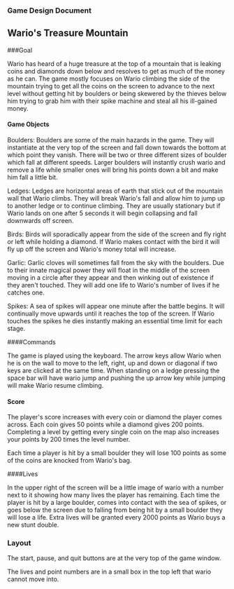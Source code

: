 ### Game Design Document

## Wario's Treasure Mountain

###Goal

Wario has heard of a huge treasure at the top of a mountain that is leaking coins and diamonds down below and resolves to get as much of the money as he can. The game mostly focuses on Wario climbing the side of the mountain trying to get all the coins on the screen to advance to the next level without getting hit by boulders or being skewered by the thieves below him trying to grab him with their spike machine and steal all his ill-gained money.

#### Game Objects

Boulders: Boulders are some of the main hazards in the game. They will instantiate at the very top of the screen and fall down towards the bottom at which point they vanish. There will be two or three different sizes of boulder which fall at different speeds. Larger boulders will instantly crush wario and remove a life while smaller ones will bring his points down a bit and make him fall a little bit. 

Ledges: Ledges are horizontal areas of earth that stick out of the mountain wall that Wario climbs. They will break Wario's fall and allow him to jump up to another ledge or to continue climbing. They are usually stationary but if Wario lands on one after 5 seconds it will begin collapsing and fall downwards off screen.

Birds: Birds will sporadically appear from the side of the screen and fly right or left while holding a diamond. If Wario makes contact with the bird it will fly up off the screen and Wario's money total will increase.

Garlic: Garlic cloves will sometimes fall from the sky with the boulders. Due to their innate magical power they will float in the middle of the screen moving in a circle after they appear and then winking out of existence if they aren't touched. They will add one life to Wario's number of lives if he catches one.

Spikes: A sea of spikes will appear one minute after the battle begins. It will continually move upwards until it reaches the top of the screen. If Wario touches the spikes he dies instantly making an essential time limit for each stage.


####Commands

The game is played using the keyboard. The arrow keys allow Wario when he is on the wall to move to the left, right, up and down or diagonal if two keys are clicked at the same time. When standing on a ledge pressing the space bar will have wario jump and pushing the up arrow key while jumping will make Wario resume climbing. 

#### Score

The player's score increases with every coin or diamond the player comes across. Each coin gives 50 points while a diamond gives 200 points. Completing a level by getting every single coin on the map also increases your points by 200 times the level number. 

Each time a player is hit by a small boulder they will lose 100 points as some of the coins are knocked from Wario's bag. 

####Lives

In the upper right of the screen will be a little image of wario with a number next to it showing how many lives the player has remaining. Each time the player 
is hit by a large boulder, comes into contact with the sea of spikes, or goes below the screen due to falling from being hit by a small boulder they will lose a life. Extra lives will be granted every 2000 points as Wario buys a new stunt double.

### Layout

The start, pause, and quit buttons are at the very top of the game window. 

The lives and point numbers are in a small box in the top left that wario cannot move into.

